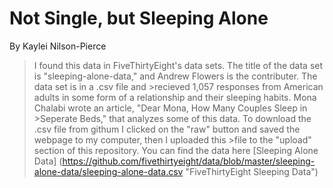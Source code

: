 # Not Single, but Sleeping Alone 

By Kaylei Nilson-Pierce

>I found this data in FiveThirtyEight's data sets. The title of the data set is "sleeping-alone-data," and Andrew Flowers is the contributer. The data set is in a .csv file and >recieved 1,057 responses from American adults in some form of a relationship and their sleeping habits. Mona Chalabi wrote an article, "Dear Mona, How Many Couples Sleep in >Seperate Beds," that analyzes some of this data. To download the .csv file from githum I clicked on the "raw" button and saved the webpage to my computer, then I uploaded this >file to the "upload" section of this repository. 
>You can find the data here [Sleeping Alone Data] (https://github.com/fivethirtyeight/data/blob/master/sleeping-alone-data/sleeping-alone-data.csv "FiveThirtyEight Sleeping Data")

